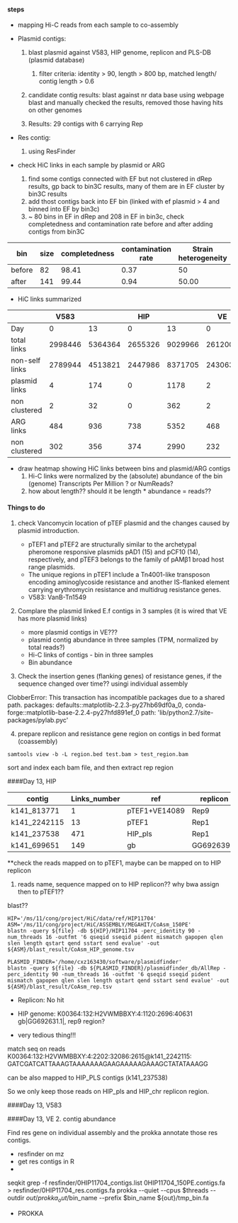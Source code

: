 #### 


#### steps

* mapping Hi-C reads from each sample to co-assembly

* Plasmid contigs:
    1. blast plasmid against V583, HIP genome, replicon and PLS-DB (plasmid database)
    
        1. filter criteria: identity > 90, length > 800 bp, matched length/ contig length > 0.6 
    2. candidate contig results: blast against nr data base using webpage blast and manually checked the results, removed those having hits on other genomes
    3. Results: 29 contigs with 6 carrying Rep
* Res contig:
    1. using ResFinder

* check HiC links in each sample by plasmid or ARG       
    1. find some contigs connected with EF but not clustered in dRep results, gp back to bin3C results, many of them are in EF cluster by bin3C results
    2. add thost contigs back into EF bin (linked with ef plasmid > 4 and binned into EF by bin3c)
    3. ~ 80 bins in EF in dRep and 208 in EF in bin3c, check completedness and contamination rate before and after adding contigs from bin3C

| bin    | size | completedness | contamination rate | Strain heterogeneity |
|--------|------|---------------|--------------------|----------------------|
| before | 82   | 98.41         | 0.37               | 50                   |
| after  | 141  | 99.44         | 0.94               | 50.00                |

* HiC links summarized


|                | V583    |         | HIP     |         | VE      |         |
|----------------|---------|---------|---------|---------|---------|---------|
| Day            | 0       | 13      | 0       | 13      | 0       | 13      |
| total links    | 2998446 | 5364364 | 2655326 | 9029966 | 2612002 | 4363302 |
| non-self links | 2789944 | 4513821 | 2447986 | 8371705 | 2430636 | 3690062 |
| plasmid links  | 4       | 174     | 0       | 1178    | 2       | 1688    |
| non clustered  | 2       | 32      | 0       | 362     | 2       | 318     |
| ARG links      | 484     | 936     | 738     | 5352    | 468     | 986     |
| non clustered  | 302     | 356     | 374     | 2990    | 232     | 374     |


* draw heatmap showing HiC links between bins and plasmid/ARG contigs
    1. Hi-C links were normalized by the (absolute) abundance of the bin (genome) Transcripts Per Million ? or NumReads?
    2.  how about length?? should it be length * abundance = reads??


#### Things to do

1. check Vancomycin location of pTEF plasmid and the changes caused by plasmid introduction.

    - pTEF1 and pTEF2 are structurally similar to the archetypal pheromone responsive plasmids pAD1 (15) and pCF10 (14), respectively, and pTEF3 belongs to the family of pAMβ1 broad host range plasmids.
    - The unique regions in pTEF1 include a Tn4001-like transposon encoding aminoglycoside resistance and another IS-flanked element carrying erythromycin resistance and multidrug resistance genes.
    - V583: VanB-Tn1549

2. Complare the plasmid linked E.f contigs in 3 samples (it is wired that VE has more plasmid links)

    - more plasmid contigs in VE???
    - plasmid contig abundance in three samples (TPM, normalized by total reads?)
    - Hi-C links of contigs - bin in three samples
    - Bin abundance


3. Check the insertion genes (flanking genes) of resistance genes, if the sequence changed over time?? usingi individual assembly


ClobberError: This transaction has incompatible packages due to a shared path.
  packages: defaults::matplotlib-2.2.3-py27hb69df0a_0, conda-forge::matplotlib-base-2.2.4-py27hfd891ef_0
  path: 'lib/python2.7/site-packages/pylab.pyc'

4. prepare replicon and resistance gene region on contigs in bed format (coassembly)



`samtools view -b -L region.bed test.bam > test_region.bam`

sort and index each bam file, and then extract rep region

####Day 13, HIP

| contig       | Links_number | ref           | replicon |
|--------------|--------------|---------------|----------|
| k141_813771  | 1            | pTEF1+VE14089 | Rep9     |
| k141_2242115 | 13           | pTEF1         | Rep1     |
| k141_237538  | 471          | HIP_pls       | Rep1     |
| k141_699651  | 149          | gb|GG692639.1 | Rep9     |

**check the reads mapped on to pTEF1, maybe can be mapped on to HIP replicon

1. reads name, sequence mapped on to HIP replicon?? why bwa assign then to pTEF1??

blast??

```
HIP='/ms/11/cong/project/HiC/data/ref/HIP11704'
ASM='/ms/11/cong/project/HiC/ASSEMBLY/MEGAHIT/CoAsm_150PE'
blastn -query ${file} -db ${HIP}/HIP11704 -perc_identity 90 -num_threads 16 -outfmt '6 qseqid sseqid pident mismatch gapopen qlen slen length qstart qend sstart send evalue' -out ${ASM}/blast_result/CoAsm_HIP_genome.tsv

PLASMID_FINDER='/home/cxz163430/software/plasmidfinder'
blastn -query ${file} -db ${PLASMID_FINDER}/plasmidfinder_db/AllRep -perc_identity 90 -num_threads 16 -outfmt '6 qseqid sseqid pident mismatch gapopen qlen slen length qstart qend sstart send evalue' -out ${ASM}/blast_result/CoAsm_rep.tsv
```


* Replicon: No hit
* HIP genome: K00364:132:H2VWMBBXY:4:1120:2696:40631    gb|GG692631.1|, rep9 region?


* very tedious thing!!!

match seq on reads K00364:132:H2VWMBBXY:4:2202:32086:2615@k141_2242115: GATCGATCATTAAAGTAAAAAAAGAAGAAAAAGAAAGCTATATAAAGG

can be also mapped to HIP_PLS contigs (k141_237538)



So we only keep those reads on HIP_pls and HIP_chr replicon region.

####Day 13, V583

####Day 13, VE
2. contig abundance


Find res gene on individual assembly and the prokka annotate those res contigs.

* resfinder on mz
* get res contigs in R
*
seqkit grep -f resfinder/0HIP11704_contigs.list 0HIP11704_150PE.contigs.fa > resfinder/0HIP11704_res.contigs.fa
prokka --quiet --cpus $threads --outdir ${out}/prokka_out/$bin_name --prefix $bin_name ${out}/tmp_bin.fa
* PROKKA